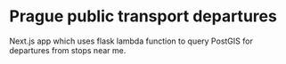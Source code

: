 # Prague public transport departures

Next.js app which uses flask lambda function to query PostGIS for departures from stops near me.
